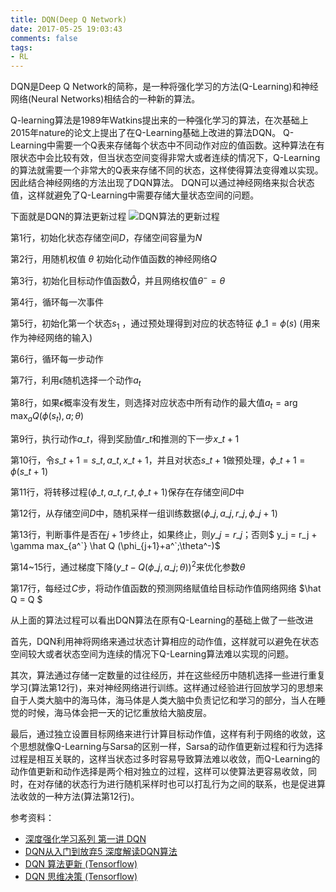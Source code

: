 ```yaml
---
title: DQN(Deep Q Network)
date: 2017-05-25 19:03:43
comments: false
tags:
- RL
---
```


DQN是Deep Q Network的简称，是一种将强化学习的方法(Q-Learning)和神经网络(Neural Networks)相结合的一种新的算法。
<!--more-->
Q-learning算法是1989年Watkins提出来的一种强化学习的算法，在次基础上2015年nature的论文上提出了在Q-Learning基础上改进的算法DQN。
Q-Learning中需要一个Q表来存储每个状态中不同动作对应的值函数。这种算法在有限状态中会比较有效，但当状态空间变得非常大或者连续的情况下，Q-Learning的算法就需要一个非常大的Q表来存储不同的状态，这样使得算法变得难以实现。因此结合神经网络的方法出现了DQN算法。
DQN可以通过神经网络来拟合状态值，这样就避免了Q-Learning中需要存储大量状态空间的问题。

下面就是DQN的算法更新过程
![DQN算法的更新过程](/images/2017-5-25/2017-5-25-1.JPG)

第1行，初始化状态存储空间$D$，存储空间容量为$N$

第2行，用随机权值 $\theta$ 初始化动作值函数的神经网络$Q$

第3行，初始化目标动作值函数$\hat Q$，并且网络权值$\theta^-=\theta$ 

第4行，循环每一次事件

第5行，初始化第一个状态$s_1$ ，通过预处理得到对应的状态特征 $\phi\_1=\phi(s)$ (用来作为神经网络的输入)

第6行，循环每一步动作

第7行，利用$\epsilon$随机选择一个动作$a_t$

第8行，如果$\epsilon$概率没有发生，则选择对应状态中所有动作的最大值$a_t=\arg \max_a Q(\phi(s_t),a;\theta)$

第9行，执行动作$a\_t$，得到奖励值$r\_t$和推测的下一步$x\_{t+1}$

第10行，令$s\_{t+1} = s\_t,a\_t,x\_{t+1}$，并且对状态$s\_{t+1}$做预处理，$\phi\_{t+1}=\phi(s\_{t+1})$

第11行，将转移过程$(\phi\_t,a\_t,r\_t,\phi\_{t+1})$保存在存储空间$D$中

第12行，从存储空间$D$中，随机采样一组训练数据$(\phi\_j,a\_j,r\_j,\phi\_{j+1})$

第13行，判断事件是否在$j+1$步终止，如果终止，则$y\_j = r\_j$；否则$ y\_j = r\_j + \gamma max\_{a^\`} \hat Q (\phi\_{j+1}+a^\`;\theta^-)$

第14~15行，通过梯度下降$(y\_t - Q(\phi\_j,a\_j;\theta) )^2$来优化参数$\theta$

第17行，每经过$C$步，将动作值函数的预测网络赋值给目标动作值网络网络 $\hat Q = Q $



从上面的算法过程可以看出DQN算法在原有Q-Learning的基础上做了一些改进

首先，DQN利用神将网络来通过状态计算相应的动作值，这样就可以避免在状态空间较大或者状态空间为连续的情况下Q-Learning算法难以实现的问题。

其次，算法通过存储一定数量的过往经历，并在这些经历中随机选择一些进行重复学习(算法第12行)，来对神经网络进行训练。这样通过经验进行回放学习的思想来自于人类大脑中的海马体，海马体是人类大脑中负责记忆和学习的部分，当人在睡觉的时候，海马体会把一天的记忆重放给大脑皮层。

最后，通过独立设置目标网络来进行计算目标动作值，这样有利于网络的收敛，这个思想就像Q-Learning与Sarsa的区别一样，Sarsa的动作值更新过程和行为选择过程是相互关联的，这样当状态过多时容易导致算法难以收敛，而Q-Learning的动作值更新和动作选择是两个相对独立的过程，这样可以使算法更容易收敛，同时，在对存储的状态行为进行随机采样时也可以打乱行为之间的联系，也是促进算法收敛的一种方法(算法第12行)。





参考资料：
* [深度强化学习系列 第一讲 DQN](https://zhuanlan.zhihu.com/p/26052182)
* [DQN从入门到放弃5 深度解读DQN算法](https://zhuanlan.zhihu.com/p/21421729)
* [DQN 算法更新 (Tensorflow)](https://morvanzhou.github.io/tutorials/machine-learning/reinforcement-learning/4-1-DQN1/)
* [DQN 思维决策 (Tensorflow)](https://morvanzhou.github.io/tutorials/machine-learning/reinforcement-learning/4-3-DQN3/)

